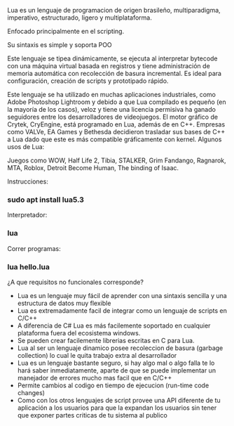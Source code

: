 Lua es un lenguaje de programacion de origen brasileño, multiparadigma, imperativo, estructurado, ligero y multiplataforma.

Enfocado principalmente en el scripting.

Su sintaxis es simple y soporta POO

Este lenguaje se tipea dinámicamente, se ejecuta al interpretar bytecode con una máquina virtual basada en registros y tiene administración de memoria automática con recolección de basura incremental. Es ideal para configuración, creación de scripts y prototipado rápido.

Este lenguaje se ha utilizado en muchas aplicaciones industriales, como Adobe Photoshop Lightroom y debido a que Lua compilado es pequeño (en la mayoría de los casos), veloz y tiene una licencia permisiva ha ganado seguidores entre los desarrolladores de videojuegos. El motor gráfico de Crytek, CryEngine, está programado en Lua, además de en C++. Empresas como VALVe, EA Games y Bethesda decidieron trasladar sus bases de C++ a Lua dado que este es más compatible gráficamente con kernel. Algunos usos de Lua: 

Juegos como WOW, Half Life 2, Tibia, STALKER, Grim Fandango, Ragnarok, MTA, Roblox, Detroit Become Human, The binding of Isaac.

Instrucciones:

### sudo apt install lua5.3	

Interpretador:

### lua

Correr programas:

### lua hello.lua

¿A que requisitos no funcionales corresponde?

- Lua es un lenguaje muy fácil de aprender con una sintaxis sencilla y una estructura de datos muy flexible
- Lua es extremadamente facil de integrar como un lenguaje de scripts en C/C++
- A diferencia de C# Lua es más facilemente soportado en cualquier plataforma fuera del ecosistema windows.
- Se pueden crear facilemente librerias escritas en C para Lua.
- Lua al ser un lenguaje dinamico posee recoleccion de basura (garbage collection) lo cual le quita trabajo extra al desarrollador
- Lua es un lenguaje bastante seguro, si hay algo mal o algo falla te lo hará saber inmediatamente, aparte de que se puede implementar un manejador de errores mucho mas facil que en C/C++
- Permite cambios al codigo en tiempo de ejecucion (run-time code changes)
- Como con los otros lenguajes de script provee una API diferente de tu aplicación a los usuarios para que la expandan los usuarios sin tener que exponer partes criticas de tu sistema al publico
